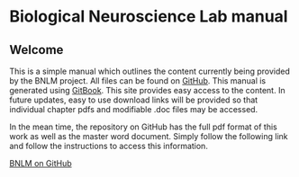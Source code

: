 # Biological Neuroscience Lab manual

## Welcome

This is a simple manual which outlines the content currently being provided by the BNLM project. All files can be found on [GitHub](https://github.com/jmonc/BNLM). This manual is generated using [GitBook](https://www.gitbook.com). This site provides easy access to the content. In future updates, easy to use download links will be provided so that individual chapter pdfs and modifiable .doc files may be accessed.

In the mean time, the repository on GitHub has the full pdf format of this work as well as the master word document. Simply follow the following link and follow the instructions to access this information.

[BNLM on GitHub](https://github.com/jmonc/BNLM)
